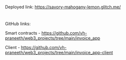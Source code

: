 Deployed link: https://savory-mahogany-lemon.glitch.me/

#
GitHub links:

Smart contracts - https://github.com/vh-praneeth/web3_projects/tree/main/invoice_app

Client - https://github.com/vh-praneeth/web3_projects/tree/main/invoice_app-client
